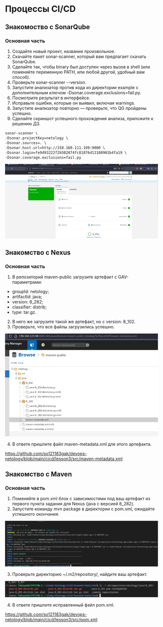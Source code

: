 # Процессы CI/CD

## Знакомоство с SonarQube

### Основная часть


  1. Создайте новый проект, название произвольное.
  2. Скачайте пакет sonar-scanner, который вам предлагает скачать SonarQube.
  3. Сделайте так, чтобы binary был доступен через вызов в shell (или поменяйте переменную PATH, или любой другой, удобный вам способ).
  4. Проверьте sonar-scanner --version.
  5. Запустите анализатор против кода из директории example с дополнительным ключом -Dsonar.coverage.exclusions=fail.py.
  6. Посмотрите результат в интерфейсе.
  7. Исправьте ошибки, которые он выявил, включая warnings.
  8. Запустите анализатор повторно — проверьте, что QG пройдены успешно.
  9. Сделайте скриншот успешного прохождения анализа, приложите к решению ДЗ.
  
  ```
  sonar-scanner \
  -Dsonar.projectKey=netology \
  -Dsonar.sources=. \
  -Dsonar.host.url=http://158.160.111.199:9000 \
  -Dsonar.login=fe9d93222f2b502874fc81876d13180901b4fa19 \
  -Dsonar.coverage.exclusions=fail.py
  ```
<p align="center">
  <img width="600" height="" src="./assets/cicd_03_01.png">
</p>

## Знакомство с Nexus
### Основная часть

  1. В репозиторий maven-public загрузите артефакт с GAV-параметрами:

  - groupId: netology;
  - artifactId: java;
  - version: 8_282;
  - classifier: distrib;
  - type: tar.gz.

  2. В него же загрузите такой же артефакт, но с version: 8_102.
  3. Проверьте, что все файлы загрузились успешно.

<p align="center">
  <img width="600" height="" src="./assets/cicd_03_02.png">
</p>

  4. В ответе пришлите файл maven-metadata.xml для этого артефакта.

https://github.com/so121183gak/devops-netology/blob/main/cicd/lesson3/src/maven-metadata.xml


## Знакомство с Maven
### Основная часть

  1. Поменяйте в pom.xml блок с зависимостями под ваш артефакт из первого пункта задания для Nexus (java с версией 8_282).
  2. Запустите команду mvn package в директории с pom.xml, ожидайте успешного окончания.
<p align="center">
  <img width="600" height="" src="./assets/cicd_03_03.png">
</p>

  3. Проверьте директорию ~/.m2/repository/, найдите ваш артефакт.
<p align="center">
  <img width="600" height="" src="./assets/cicd_03_04.png">
</p>

  4. В ответе пришлите исправленный файл pom.xml.
  
https://github.com/so121183gak/devops-netology/blob/main/cicd/lesson3/src/pom.xml

